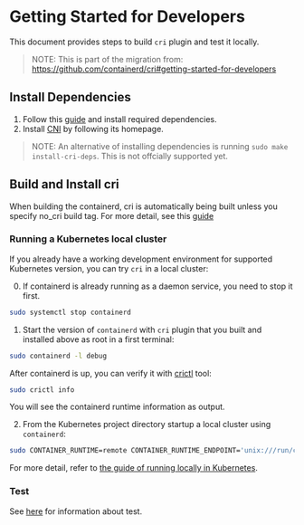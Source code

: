 # Getting Started for Developers

This document provides steps to build `cri` plugin and test it locally.

> NOTE: This is part of the migration from: https://github.com/containerd/cri#getting-started-for-developers

## Install Dependencies

1. Follow this [guide](https://github.com/containerd/containerd/blob/master/BUILDING.md) and install required dependencies.
2. Install [CNI](https://github.com/containernetworking/cni) by following its homepage.

> NOTE: An alternative of installing dependencies is running `sudo make install-cri-deps`. This is not offcially supported yet.

## Build and Install cri

When building the containerd, cri is automatically being built unless you specify no_cri build tag. For more detail, see this [guide](https://github.com/containerd/containerd/blob/master/BUILDING.md#build-containerd)

### Running a Kubernetes local cluster

If you already have a working development environment for supported Kubernetes
version, you can try `cri` in a local cluster:

0. If containerd is already running as a daemon service, you need to stop it first.
```bash
sudo systemctl stop containerd
```

1. Start the version of `containerd` with `cri` plugin that you built and installed
above as root in a first terminal:
```bash
sudo containerd -l debug
```

After containerd is up, you can verify it with [crictl](https://github.com/kubernetes-sigs/cri-tools/blob/master/docs/crictl.md) tool:
```bash
sudo crictl info
```
You will see the containerd runtime information as output.

2. From the Kubernetes project directory startup a local cluster using `containerd`:
```bash
sudo CONTAINER_RUNTIME=remote CONTAINER_RUNTIME_ENDPOINT='unix:///run/containerd/containerd.sock' PATH=$PATH ./hack/local-up-cluster.sh
```

For more detail, refer to [the guide of running locally in Kubernetes](https://github.com/kubernetes/community/blob/master/contributors/devel/running-locally.md).

### Test

See [here](./testing.md) for information about test.